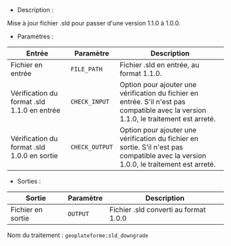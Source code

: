 - Description :

Mise à jour fichier .sld pour passer d'une version 1.1.0 à 1.0.0.

- Paramètres :

| Entrée           | Paramètre          | Description                                                |
|------------------|--------------------|------------------------------------------------------------|
| Fichier en entrée    | `FILE_PATH`        | Fichier .sld en entrée, au format 1.1.0.  |
| Vérification du format .sld 1.1.0 en entrée    | `CHECK_INPUT`        | Option pour ajouter une vérification du fichier en entrée. S'il n'est pas compatible avec la version 1.1.0, le traitement est arreté. |
| Vérification du format .sld 1.0.0 en sortie    | `CHECK_OUTPUT`        | Option pour ajouter une vérification du fichier en sortie. S'il n'est pas compatible avec la version 1.0.0, le traitement est arreté. |

- Sorties :

| Sortie                             | Paramètre                           | Description                    |
|------------------------------------|-------------------------------------|--------------------------------|
| Fichier en sortie | `OUTPUT`        | Fichier .sld converti au format 1.0.0  |

Nom du traitement : `geoplateforme:sld_downgrade`

